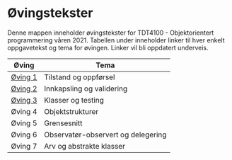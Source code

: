 # Øvingstekster

Denne mappen inneholder øvingstekster for TDT4100 - Objektorientert programmering våren 2021. Tabellen under inneholder linker til hver enkelt oppgavetekst og tema for øvingen. Linker vil bli oppdatert underveis.

| Øving                       | Tema                               |
| --------------------------- | ---------------------------------- |
| [Øving 1](oving1/README.md) | Tilstand og oppførsel              |
| [Øving 2](oving2/README.md) | Innkapsling og validering          |
| [Øving 3](oving3/README.md) | Klasser og testing                 |
| Øving 4                     | Objektstrukturer                   |
| Øving 5                     | Grensesnitt                        |
| Øving 6                     | Observatør-observert og delegering |
| Øving 7                     | Arv og abstrakte klasser           |
